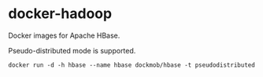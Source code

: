 # docker-hadoop
Docker images for Apache HBase.

Pseudo-distributed mode is supported.

```
docker run -d -h hbase --name hbase dockmob/hbase -t pseudodistributed
```

